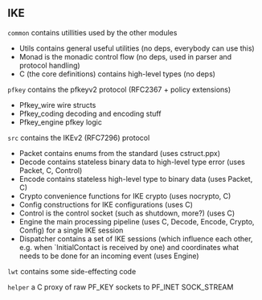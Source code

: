 IKE
---

`common` contains utillities used by the other modules
 - Utils contains general useful utilities (no deps, everybody can use this)
 - Monad is the monadic control flow (no deps, used in parser and protocol handling)
 - C (the core definitions) contains high-level types (no deps)

`pfkey` contains the pfkeyv2 protocol (RFC2367 + policy extensions)
 - Pfkey_wire wire structs
 - Pfkey_coding decoding and encoding stuff
 - Pfkey_engine pfkey logic

`src` contains the IKEv2 (RFC7296) protocol
 - Packet contains enums from the standard (uses cstruct.ppx)
 - Decode contains stateless binary data to high-level type error (uses Packet, C, Control)
 - Encode contains stateless high-level type to binary data (uses Packet, C)
 - Crypto convenience functions for IKE crypto (uses nocrypto, C)
 - Config constructions for IKE configurations (uses C)
 - Control is the control socket (such as shutdown, more?) (uses C)
 - Engine the main processing pipeline (uses C, Decode, Encode, Crypto, Config) for a single IKE session
 - Dispatcher contains a set of IKE sessions (which influence each other, e.g. when `InitialContact is received by one) and coordinates what needs to be done for an incoming event (uses Engine)

`lwt` contains some side-effecting code

`helper` a C proxy of raw PF_KEY sockets to PF_INET SOCK_STREAM